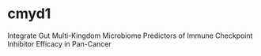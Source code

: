 # cmyd1
Integrate Gut Multi-Kingdom Microbiome Predictors of Immune Checkpoint Inhibitor Efficacy in Pan-Cancer

